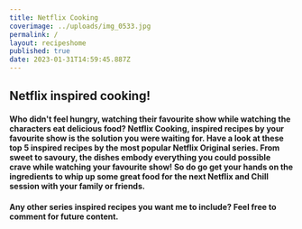 ```yaml
---
title: Netflix Cooking
coverimage: ../uploads/img_0533.jpg
permalink: /
layout: recipeshome
published: true
date: 2023-01-31T14:59:45.887Z
---
```

## **Netflix inspired cooking!** 

#### Who didn't feel hungry, watching their favourite show while watching the characters eat delicious food? Netflix Cooking, inspired recipes by your favourite show is the solution you were waiting for. Have a look at these top 5 inspired recipes by the most popular Netflix Original series. From sweet to savoury, the dishes embody everything you could possible crave while watching your favourite show! So do go get your hands on the ingredients to whip up some great food for the next Netflix and Chill session with your family or friends.

#### Any other series inspired recipes you want me to include? Feel free to comment for future content.